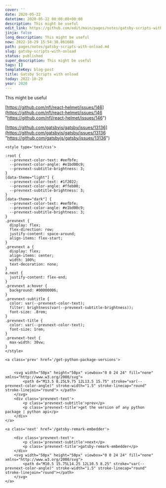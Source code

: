 ```yaml
---
cover: ''
date: 2020-05-22
datetime: 2020-05-22 00:00:00+00:00
description: This might be useful
edit_link: https://github.com/edit/main/pages/notes/gatsby-scripts-with-onload.md
jinja: false
long_description: This might be useful
now: 2022-10-29 15:54:38.061688
path: pages/notes/gatsby-scripts-with-onload.md
slug: gatsby-scripts-with-onload
status: published
super_description: This might be useful
tags: []
templateKey: blog-post
title: Gatsby Scripts with onload
today: 2022-10-29
year: 2020
---
```


This might be useful

[https://github.com/nfl/react-helmet/issues/146](https://github.com/nfl/react-helmet/issues/146 "https://github.com/nfl/react-helmet/issues/146")

[https://github.com/gatsbyjs/gatsby/issues/13136](https://github.com/gatsbyjs/gatsby/issues/13136 "https://github.com/gatsbyjs/gatsby/issues/13136")
<div class='prevnext'>

    <style type='text/css'>

    :root {
      --prevnext-color-text: #eefbfe;
      --prevnext-color-angle: #e1bd00c9;
      --prevnext-subtitle-brightness: 3;
    }
    [data-theme="light"] {
      --prevnext-color-text: #1f2022;
      --prevnext-color-angle: #ffeb00;
      --prevnext-subtitle-brightness: 3;
    }
    [data-theme="dark"] {
      --prevnext-color-text: #eefbfe;
      --prevnext-color-angle: #e1bd00c9;
      --prevnext-subtitle-brightness: 3;
    }
    .prevnext {
      display: flex;
      flex-direction: row;
      justify-content: space-around;
      align-items: flex-start;
    }
    .prevnext a {
      display: flex;
      align-items: center;
      width: 100%;
      text-decoration: none;
    }
    a.next {
      justify-content: flex-end;
    }
    .prevnext a:hover {
      background: #00000006;
    }
    .prevnext-subtitle {
      color: var(--prevnext-color-text);
      filter: brightness(var(--prevnext-subtitle-brightness));
      font-size: .8rem;
    }
    .prevnext-title {
      color: var(--prevnext-color-text);
      font-size: 1rem;
    }
    .prevnext-text {
      max-width: 30vw;
    }
    </style>
    
    <a class='prev' href='/get-python-package-versions'>
    

        <svg width="50px" height="50px" viewbox="0 0 24 24" fill="none" xmlns="http://www.w3.org/2000/svg">
            <path d="M13.5 8.25L9.75 12L13.5 15.75" stroke="var(--prevnext-color-angle)" stroke-width="1.5" stroke-linecap="round" stroke-linejoin="round"> </path>
        </svg>
        <div class='prevnext-text'>
            <p class='prevnext-subtitle'>prev</p>
            <p class='prevnext-title'>get the version of any python package | python api</p>
        </div>
    </a>
    
    <a class='next' href='/gatsby-remark-embedder'>
    
        <div class='prevnext-text'>
            <p class='prevnext-subtitle'>next</p>
            <p class='prevnext-title'>gatsby-remark-embedder</p>
        </div>
        <svg width="50px" height="50px" viewbox="0 0 24 24" fill="none" xmlns="http://www.w3.org/2000/svg">
            <path d="M10.5 15.75L14.25 12L10.5 8.25" stroke="var(--prevnext-color-angle)" stroke-width="1.5" stroke-linecap="round" stroke-linejoin="round"></path>
        </svg>
    </a>
  </div>